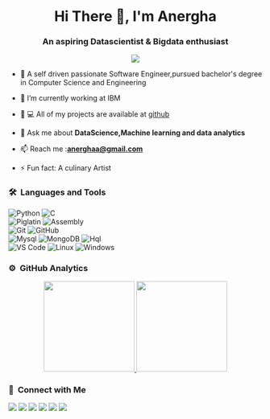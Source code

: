 
<h1 align="center">Hi There 👋, I'm Anergha</h1>
<h3 align="center">An aspiring Datascientist & Bigdata enthusiast</h3>
	
<p align="center">
  <img src="https://komarev.com/ghpvc/?username=Anergha&color=blueviolet&style=flat">
</p>

- 🌱 A self driven passionate Software Engineer,pursued bachelor's degree in Computer Science and Engineering

- 🏢 I’m currently working at IBM

- 👩 💻 All of my projects are available at [github]()
 
- 💬 Ask me about **DataScience,Machine learning and data analytics**

- 📫 Reach me :**anerghaa@gmail.com**

- ⚡ Fun fact: A culinary Artist

### 🛠 &nbsp;Languages and Tools

![Python](http://img.shields.io/badge/-Python-3776AB?style=for-the-badge&logo=python&logoColor=ffffff)
![C](https://img.shields.io/badge/-C-3776AB?style=for-the-badge&logo=c&logoColor=ffffff)
<br>
![Piglatin](https://img.shields.io/badge/-Piglatin-f8fbfd?style=for-the-badge&logo=piglatin&logoColor=f78d08)
![Assembly](https://img.shields.io/badge/-Assembly-f8fbfd?style=for-the-badge&logo=assembly&logoColor=2080f8)
<br>
![Git](https://img.shields.io/badge/-Git-%23F05032?style=for-the-badge&logo=git&logoColor=%23ffffff)
![GitHub](https://img.shields.io/badge/-GitHub-181717?style=for-the-badge&logo=github)
<br>
![Mysql](https://img.shields.io/badge/-Mysql-f8fbfd?style=for-the-badge&logo=mysql&logoColor=2080f8)
![MongoDB](https://img.shields.io/badge/MongoDB-4EA94B?style=for-the-badge&logo=mongodb&logoColor=white)
![Hql](https://img.shields.io/badge/-Hql-f8fbfd?style=for-the-badge&logo=hql&logoColor=2080f8)
<br>
![VS Code](http://img.shields.io/badge/-VS%20Code-007ACC?style=for-the-badge&logo=visual-studio-code&logoColor=ffffff)
![Linux](http://img.shields.io/badge/-Linux-0078D6?style=for-the-badge&logo=linux&logoColor=ffffff)
![Windows](https://img.shields.io/badge/-Windows-0078D6?style=for-the-badge&logo=windows&logoColor=ffffff)
<br/>

### ⚙️ &nbsp;GitHub Analytics

<p align="center">
<a href="https://github.com/AnerghaKM">
  <img height="180em" src="https://github-readme-stats-eight-theta.vercel.app/api?username=Anergha&show_icons=true&theme=algolia&include_all_commits=true&count_private=true"/>
  <img height="180em" src="https://github-readme-stats-eight-theta.vercel.app/api/top-langs/?username=Anergha&layout=compact&langs_count=8&theme=algolia"/>
</a>
</p>

###  🤝 &nbsp;Connect with Me

<p>
<a href="https://anergha.github.io/"><img src="https://img.shields.io/badge/--000000?style=flat&logo=Github&logoColor=white"/></a> 
<a href="https://www.linkedin.com/in/anergha-k-m-176756117/"><img src="https://img.shields.io/badge/--0077B5?style=flat&logo=Linkedin&logoColor=white"/></a>
<a href="mailto:anerghaa@gmail.com"><img src="https://img.shields.io/badge/--D14836?style=flat&logo=Gmail&logoColor=white"/></a>
<a href="https://twitter.com/AnerghaaKm"><img src="https://img.shields.io/badge/--1877F2?style=flat&logo=Twitter&logoColor=white"/></a>
<a href="https://www.instagram.com/anergha_k_m"><img src="https://img.shields.io/badge/--fb3958?style=flat&logo=Instagram&logoColor=white"/></a>
<a href="https://www.facebook.com/anergha.anu"><img src="https://img.shields.io/badge/--3b5998?style=flat&logo=FAcebook&logoColor=white"/></a>

</p>
<!-- <p align="center"><img align="center" src="https://github-readme-streak-stats.herokuapp.com/?user=Anergha&" alt="Anergha" /></p> -->
